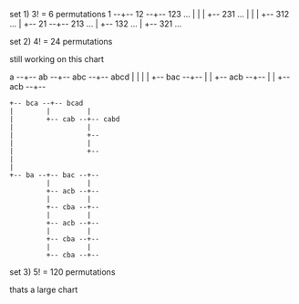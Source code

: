 set 1) 
3! = 6 permutations
1 --+-- 12 --+-- 123 ...
    |        |
    |        +-- 231 ...
    |        |
    |        +-- 312 ...
    |
    +-- 21 --+-- 213 ...
             |
             +-- 132 ...
             |
             +-- 321 ...

set 2)
4! = 24 permutations

still working on this chart 

a --+-- ab --+-- abc --+-- abcd
    |        |         |
    |        +-- bac --+--
             |         |
             +-- acb --+--
             |         |
             +-- acb --+--
    
    
    
    
    
    
    +-- bca --+-- bcad
    |        |         |
    |        +-- cab --+-- cabd
    |                  |
    |                  +--
    |                  |
    |                  +--
    |
    |
    +-- ba --+-- bac --+--
             |         |
             +-- acb --+--
             |         |
             +-- cba --+--
             |         |
             +-- acb --+--
             |         |
             +-- cba --+--
             |         |
             +-- cba --+--

set 3)
5! = 120 permutations

thats a large chart